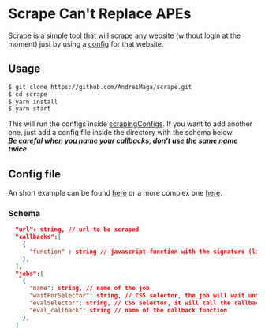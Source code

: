 # Scrape Can't Replace APEs

Scrape is a simple tool that will scrape any website (without login at the moment) just by using a [config](scrapingConfigs/books.toscrape.json) for that website.

## Usage
```bash
$ git clone https://github.com/AndreiMaga/scrape.git
$ cd scrape
$ yarn install
$ yarn start
```

This will run the configs inside [scrapingConfigs](scrapingConfigs/). If you want to add another one, just add a config file inside the directory with the schema below.  
***Be careful when you name your callbacks, don't use the same name twice***


## Config file
An short example can be found [here](scrapingConfigs/books.toscrape.json) or a more complex one [here](scrapingConfigs/youtube.json).


### Schema
```json
  "url": string, // url to be scraped
  "callbacks":[
    {
      "function" : string // javascript function with the signature (links: Element[]): string[]
    },
  ],
  "jobs":[
    {
      "name": string, // name of the job
      "waitForSelector": string, // CSS selector, the job will wait until this selector is loaded
      "evalSelector": string, // CSS selector, it will call the callback function with all matches of this selector
      "eval_callback": string // name of the callback function
    },
  ]
```